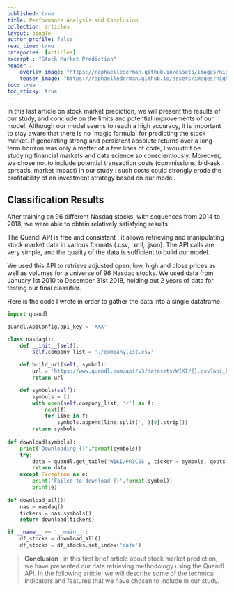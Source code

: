 ```yaml
---
published: true
title: Performance Analysis and Conclusion
collection: articles
layout: single
author_profile: false
read_time: true
categories: [articles]
excerpt : "Stock Market Prediction"
header :
    overlay_image: "https://raphaellederman.github.io/assets/images/night.jpg"
    teaser_image: "https://raphaellederman.github.io/assets/images/night.jpg"
toc: true
toc_sticky: true
---
```


In this last article on stock market prediction, we will present the results of our study, and conclude on the limits and potential improvements of our model. Although our model seems to reach a high accuracy, it is important to stay aware that there is no 'magic formula' for predicting the stock market. If generating strong and persistent absolute returns over a long-term horizon was only a matter of a few lines of code, I wouldn't be studying financial markets and data science so conscientiously.
Moreover, we chose not to include potential transaction costs (commissions, bid-ask spreads, market impact) in our study : such costs could strongly erode the profitability of an investment strategy based on our model.

<script type="text/javascript" async
    src="https://cdn.mathjax.org/mathjax/latest/MathJax.js?config=TeX-MML-AM_CHTML">
</script>

## Classification Results

After training on 96 different Nasdaq stocks, with sequences from 2014 to 2018, we were able to obtain relatively satisfying results.

The Quandl API is free and consistent : it allows retrieving and manipulating stock market data in various formats (.csv, .xml, .json). The API calls are very simple, and the quality of the data is sufficient to build our model.

We used this API to retrieve adjusted open, low, high and close prices as well as volumes for a universe of 96 Nasdaq stocks. We used data from January 1st 2010 to December 31st 2018, holding out 2 years of data for testing our final classifier. 

Here is the code I wrote in order to gather the data into a single dataframe.

```python
import quandl

quandl.ApiConfig.api_key = 'XXX'

class nasdaq():
    def __init__(self):
        self.company_list = './companylist.csv'

    def build_url(self, symbol):
        url = 'https://www.quandl.com/api/v3/datasets/WIKI/{}.csv?api_key={}'.format(symbol, quandl_api_key)
        return url

    def symbols(self):
        symbols = []
        with open(self.company_list, 'r') as f:
            next(f)
            for line in f:
                symbols.append(line.split(',')[0].strip())
        return symbols
    
def download(symbols):
    print('Downloading {}'.format(symbols))
    try:
        data = quandl.get_table('WIKI/PRICES', ticker = symbols, qopts = { 'columns': ['ticker', 'date', 'adj_open', 'adj_high', 'adj_low', 'adj_close', 'adj_volume'] }, date = { 'gte': '2010-01-01', 'lte': '2018-12-31' }, paginate=True)
        return data
    except Exception as e:
        print('Failed to download {}'.format(symbol))
        print(e)
        
def download_all():
    nas = nasdaq()
    tickers = nas.symbols()
    return download(tickers)

if __name__ == '__main__':
    df_stocks = download_all()
    df_stocks = df_stocks.set_index('date')
```

> **Conclusion** : in this first brief article about stock market prediction, we have presented our data retrieving methodology using the Quandl API. In the following article, we will describe some of the technical indicators and features that we have chosen to include in our study.